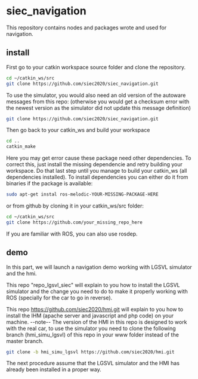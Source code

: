 # siec_navigation
This repository contains nodes and packages wrote and used for navigation. 

## install 
First go to your catkin workspace source folder and clone the repository.
```bash
cd ~/catkin_ws/src
git clone https://github.com/siec2020/siec_navigation.git
```
To use the simulator, you would also need an old version of the autoware messages from this repo: (otherwise you would get a checksum error with the newest version as the simulator did not update this message definition) 
```bash
git clone https://github.com/siec2020/siec_navigation.git
```
Then go back to your catkin_ws and build your workspace
```bash
cd ..
catkin_make
```
Here you may get error cause these package need other dependencies. To correct this, just install the missing dependencie and retry building your workspace. Do that last step  until you manage to build your catkin_ws (all dependencies installed). To install dependencies you can either do it from binaries if the package is available: 
```bash
sudo apt-get instal ros-melodic-YOUR-MISSING-PACKAGE-HERE
```
or from github by cloning it in your catkin_ws/src folder: 
```bash
cd ~/catkin_ws/src
git clone https://github.com/your_missing_repo_here
```
If you are familiar with ROS, you can also use rosdep. 

## demo

In this part, we will launch a navigation demo working with LGSVL simulator and the hmi. 

This repo "repo_lgsvl_siec" will explain to you how to install the LGSVL simulator and the change you need to do to make it properly working with ROS (specially for the car to go in reverse).

This repo https://github.com/siec2020/hmi.git will explain to you how to install the IHM (apache server and javascript and php code) on your machine. --note-- The version of the HMI in this repo is designed to work with the real car, to use the simulator you need to clone the following branch (hmi_simu_lgsvl) of this repo in your www folder instead of the master branch.

```bash
git clone -b hmi_simu_lgsvl https://github.com/siec2020/hmi.git
```

The next procedure assume that the LGSVL simulator and the HMI has already been installed in a proper way. 


